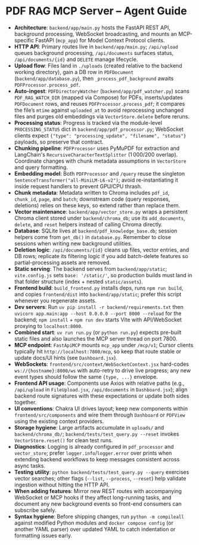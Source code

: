 # PDF RAG MCP Server – Agent Guide
- **Architecture**: `backend/app/main.py` hosts the FastAPI REST API, background processing, WebSocket broadcasting, and mounts an MCP-specific FastAPI (`mcp_app`) for Model Context Protocol clients.
- **HTTP API**: Primary routes live in `backend/app/main.py`; `/api/upload` queues background processing, `/api/documents` surfaces status, `/api/documents/{id}` and `DELETE` manage lifecycle.
- **Upload flow**: Files land in `./uploads` (created relative to the backend working directory), gain a DB row in `PDFDocument` (`backend/app/database.py`), then `_process_pdf_background` awaits `PDFProcessor.process_pdf`.
- **Auto-ingest**: `PDFDirectoryWatcher` (`backend/app/pdf_watcher.py`) scans `PDF_RAG_WATCH_DIR` (mapped via Compose) for PDFs, inserts/updates `PDFDocument` rows, and reuses `PDFProcessor.process_pdf`; it compares the file’s `mtime` against `uploaded_at` to avoid reprocessing unchanged files and purges old embeddings via `VectorStore.delete` before reruns.
- **Processing status**: Progress is tracked via the module-level `PROCESSING_STATUS` dict in `backend/app/pdf_processor.py`; WebSocket clients expect `{"type": "processing_update", "filename", "status"}` payloads, so preserve that contract.
- **Chunking pipeline**: `PDFProcessor` uses PyMuPDF for extraction and LangChain's `RecursiveCharacterTextSplitter` (1 000/200 overlap). Coordinate changes with chunk metadata assumptions in `VectorStore` and query formatting.
- **Embedding model**: Both `PDFProcessor` and `/query` reuse the singleton `SentenceTransformer("all-MiniLM-L6-v2")`; avoid re-instantiating it inside request handlers to prevent GPU/CPU thrash.
- **Chunk metadata**: Metadata written to Chroma includes `pdf_id`, `chunk_id`, `page`, and `batch`; downstream code (query responses, deletions) relies on these keys, so extend rather than replace them.
- **Vector maintenance**: `backend/app/vector_store.py` wraps a persistent Chroma client stored under `backend/chroma_db`; use its `add_documents`, `delete`, and `reset` helpers instead of calling Chroma directly.
- **Database**: SQLite lives at `backend/pdf_knowledge_base.db`; session helpers come from `get_db()` in `database.py`. Remember to close sessions when writing new background utilities.
- **Deletion logic**: `/api/documents/{id}` cleans up files, vector entries, and DB rows; replicate its filtering logic if you add batch-delete features so partial-processing assets are removed.
- **Static serving**: The backend serves from `backend/app/static`; `vite.config.js` sets `base: '/static/'`, so production builds must land in that folder structure (index + nested `static/assets`).
- **Frontend build**: `build_frontend.py` installs deps, runs `npm run build`, and copies `frontend/dist` into `backend/app/static`; prefer this script whenever you regenerate assets.
- **Dev servers**: Run `uv pip install -r backend/requirements.txt` then `uvicorn app.main:app --host 0.0.0.0 --port 8000 --reload` for the backend; `npm install` + `npm run dev` starts Vite with API/WebSocket proxying to `localhost:8000`.
- **Combined start**: `uv run run.py` (or `python run.py`) expects pre-built static files and also launches the MCP server thread on port 7800.
- **MCP endpoint**: `FastApiMCP` mounts `mcp_app` under `/mcp/v1`; Cursor clients typically hit `http://localhost:7800/mcp`, so keep that route stable or update docs/UI hints (see `Dashboard.jsx`).
- **WebSockets**: `frontend/src/context/WebSocketContext.jsx` hard-codes `ws://{hostname}:8000/ws` with auto-retry to drive live progress; any new event types should follow the same `{type, ...}` envelope.
- **Frontend API usage**: Components use Axios with relative paths (e.g., `/api/upload` in `FileUpload.jsx`, `/api/documents` in `Dashboard.jsx`); align backend route signatures with these expectations or update both sides together.
- **UI conventions**: Chakra UI drives layout; keep new components within `frontend/src/components` and wire them through `Dashboard` or `PDFView` using the existing context providers.
- **Storage hygiene**: Large artifacts accumulate in `uploads/` and `backend/chroma_db/`; `backend/tests/test_query.py --reset` invokes `VectorStore.reset()` for clean test runs.
- **Diagnostics**: Logging is already configured in `pdf_processor` and `vector_store`; prefer `logger.info`/`logger.error` over prints when extending backend workflows to keep messages consistent across async tasks.
- **Testing utility**: `python backend/tests/test_query.py --query` exercises vector searches; other flags (`--list`, `--process`, `--reset`) help validate ingestion without hitting the HTTP API.
- **When adding features**: Mirror new REST routes with accompanying WebSocket or MCP hooks if they affect long-running tasks, and document any new background events so front-end consumers can subscribe safely.
- **Syntax hygiene**: Before shipping changes, run `python -m compileall` against modified Python modules and `docker compose config` (or another YAML parser) over updated YAML to catch indentation or formatting issues early.
